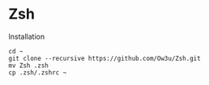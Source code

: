 # Zsh

Installation

```shell
cd ~
git clone --recursive https://github.com/Ow3u/Zsh.git
mv Zsh .zsh
cp .zsh/.zshrc ~
```
